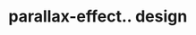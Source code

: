 # parallax-effect.. design                                                                                                                                                                                                                                                                                                                                           
                                     

